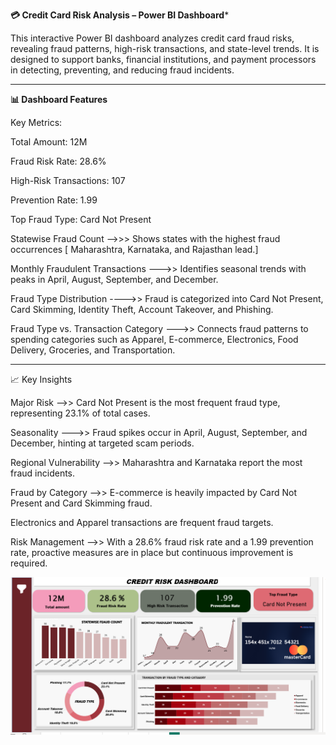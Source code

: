 **💳 Credit Card Risk Analysis – Power BI Dashboard***

This interactive Power BI dashboard analyzes credit card fraud risks, revealing fraud patterns, high-risk transactions, and state-level trends. It is designed to support banks, financial institutions, and payment processors in detecting, preventing, and reducing fraud incidents.

-------------------------------------------------------------------------------------------------------------------------

**📊 Dashboard Features**

Key Metrics:

Total Amount: 12M


Fraud Risk Rate: 28.6%


High-Risk Transactions: 107


Prevention Rate: 1.99


Top Fraud Type: Card Not Present


Statewise Fraud Count -->>>  Shows states with the highest fraud occurrences [ Maharashtra, Karnataka, and Rajasthan lead.]
                        

Monthly Fraudulent Transactions --->> Identifies seasonal trends with peaks in April, August, September, and December.


Fraud Type Distribution ---->> Fraud is categorized into Card Not Present, Card Skimming, Identity Theft, Account Takeover, and Phishing.


Fraud Type vs. Transaction Category --->> Connects fraud patterns to spending categories such as Apparel, E-commerce, Electronics, Food Delivery, Groceries, and Transportation.

------------------------------------------------------------------------------------------------------------------------------

📈 Key Insights

Major Risk -->> Card Not Present is the most frequent fraud type, representing 23.1% of total cases.


Seasonality --->> Fraud spikes occur in April, August, September, and December, hinting at targeted scam periods.


Regional Vulnerability -->>  Maharashtra and Karnataka report the most fraud incidents.


Fraud by Category -->> E-commerce is heavily impacted by Card Not Present and Card Skimming fraud.

Electronics and Apparel transactions are frequent fraud targets.


Risk Management -->> With a 28.6% fraud risk rate and a 1.99 prevention rate, proactive measures are in place but continuous improvement is required.


![Dashboard Screenshot](https://github.com/rubywilson771-ctrl/Credit_card_fraud_risk_Analysis/blob/main/credit%20card%20dashboard.png)
